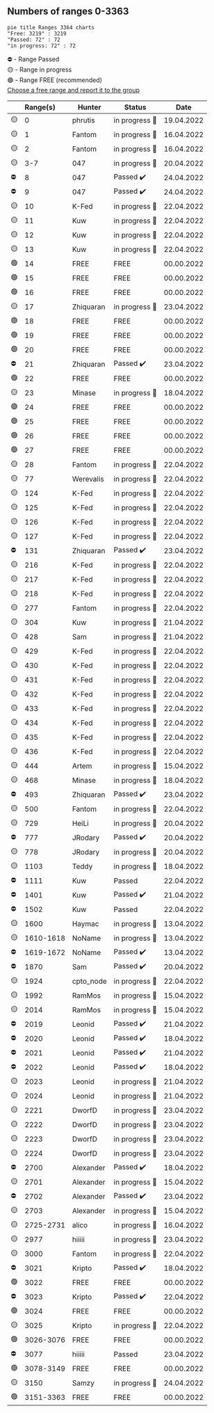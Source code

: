 ## Numbers of ranges 0-3363

```mermaid
pie title Ranges 3364 charts
"Free: 3219" : 3219
"Passed: 72" : 72
"in progress: 72" : 72
``` 
:no_entry: - Range Passed</br>
:yellow_circle: - Range in progress</br>
:green_circle: - Range FREE (recommended)</br>
[Choose a free range and report it to the group](https://t.me/+WFEuFatijpowMjRi)

|          | Range(s)      | Hunter    | Status         | Date        |
|------------|:------------|-----------|----------------|----------------|
| :yellow_circle:| 0          | phrutis   |  in progress :hammer:  |  19.04.2022  |
| :yellow_circle:| 1          | Fantom    |  in progress :hammer:  |  16.04.2022  |
| :yellow_circle:| 2          | Fantom    |  in progress :hammer:  |  16.04.2022  |
| :yellow_circle:| 3-7        | 047       |  in progress :hammer:  |  20.04.2022  |
| :no_entry:     | 8          | 047       |  Passed :heavy_check_mark:  |  24.04.2022  |
| :no_entry:     | 9          | 047       |  Passed :heavy_check_mark:  |  24.04.2022  |
| :yellow_circle:| 10         | K-Fed     |  in progress :hammer:  |  22.04.2022  |
| :yellow_circle:| 11         | Kuw       |  in progress :hammer:  |  22.04.2022  |
| :yellow_circle:| 12         | Kuw       |  in progress :hammer:  |  22.04.2022  |
| :yellow_circle:| 13         | Kuw       |  in progress :hammer:  |  22.04.2022  |
| :green_circle: | 14         | FREE      |  FREE  |  00.00.2022  |
| :green_circle: | 15         | FREE      |  FREE  |  00.00.2022  |
| :green_circle: | 16         | FREE      |  FREE  |  00.00.2022  |
| :yellow_circle:| 17         | Zhiquaran |  in progress :hammer:  |  23.04.2022  |
| :green_circle: | 18         | FREE      |  FREE  |  00.00.2022  |
| :green_circle: | 19         | FREE      |  FREE  |  00.00.2022  |
| :green_circle: | 20         | FREE      |  FREE  |  00.00.2022  |
| :no_entry:     | 21         | Zhiquaran |  Passed :heavy_check_mark:  |  23.04.2022  |
| :green_circle: | 22         | FREE      |  FREE  |  00.00.2022  |
| :yellow_circle:| 23         | Minase    |  in progress :hammer:  |  18.04.2022  |
| :green_circle: | 24         | FREE      |  FREE  |  00.00.2022  |
| :green_circle: | 25         | FREE      |  FREE  |  00.00.2022  |
| :green_circle: | 26         | FREE      |  FREE  |  00.00.2022  |
| :green_circle: | 27         | FREE      |  FREE  |  00.00.2022  |
| :yellow_circle:| 28         | Fantom    |  in progress :hammer:  |  22.04.2022  |
| :yellow_circle:| 77         | Werevalis |  in progress :hammer:  |  22.04.2022  |
| :yellow_circle:| 124        | K-Fed     |  in progress :hammer:  |  22.04.2022  |
| :yellow_circle:| 125        | K-Fed     |  in progress :hammer:  |  22.04.2022  |
| :yellow_circle:| 126        | K-Fed     |  in progress :hammer:  |  22.04.2022  |
| :yellow_circle:| 127        | K-Fed     |  in progress :hammer:  |  22.04.2022  |
| :no_entry:     | 131        | Zhiquaran |  Passed :heavy_check_mark:  |  23.04.2022  |
| :yellow_circle:| 216        | K-Fed     |  in progress :hammer:  |  22.04.2022  |
| :yellow_circle:| 217        | K-Fed     |  in progress :hammer:  |  22.04.2022  |
| :yellow_circle:| 218        | K-Fed     |  in progress :hammer:  |  22.04.2022  |
| :yellow_circle:| 277        | Fantom    |  in progress :hammer:  |  22.04.2022  |
| :yellow_circle:| 304        | Kuw       |  in progress :hammer:  |  21.04.2022  |
| :yellow_circle:| 428        | Sam       |  in progress :hammer:  |  21.04.2022  |
| :yellow_circle:| 429        | K-Fed     |  in progress :hammer:  |  22.04.2022  |
| :yellow_circle:| 430        | K-Fed     |  in progress :hammer:  |  22.04.2022  |
| :yellow_circle:| 431        | K-Fed     |  in progress :hammer:  |  22.04.2022  |
| :yellow_circle:| 432        | K-Fed     |  in progress :hammer:  |  22.04.2022  |
| :yellow_circle:| 433        | K-Fed     |  in progress :hammer:  |  22.04.2022  |
| :yellow_circle:| 434        | K-Fed     |  in progress :hammer:  |  22.04.2022  |
| :yellow_circle:| 435        | K-Fed     |  in progress :hammer:  |  22.04.2022  |
| :yellow_circle:| 436        | K-Fed     |  in progress :hammer:  |  22.04.2022  |
| :yellow_circle:| 444        | Artem     |  in progress :hammer:  |  15.04.2022  |
| :yellow_circle:| 468        | Minase    |  in progress :hammer:  |  18.04.2022  |
| :no_entry:     | 493        | Zhiquaran |  Passed :heavy_check_mark: |  23.04.2022  |
| :yellow_circle:| 500        | Fantom    |  in progress :hammer:  |  22.04.2022  |
| :yellow_circle:| 729        | HeiLi     |  in progress :hammer:  |  20.04.2022  |
| :no_entry:     | 777        | JRodary   |  Passed :heavy_check_mark:  |  20.04.2022  |
| :yellow_circle:| 778        | JRodary   |  in progress :hammer:  |  20.04.2022  |
| :yellow_circle:| 1103       | Teddy     |  in progress :hammer:  |  18.04.2022  |
| :no_entry:     | 1111       | Kuw       |  Passed                |  22.04.2022  |
| :no_entry:     | 1401       | Kuw       |  Passed :heavy_check_mark:  |  21.04.2022  |
| :no_entry:     | 1502       | Kuw       |  Passed                |  22.04.2022  |
| :yellow_circle:| 1600       | Haymac    |  in progress :hammer:  |  13.04.2022  |
| :yellow_circle:| 1610-1618  | NoName    |  in progress :hammer:  |  13.04.2022  |
| :no_entry:     | 1619-1672  | NoName    |  Passed :heavy_check_mark:  |  13.04.2022  |
| :no_entry:     | 1870       | Sam       |  Passed :heavy_check_mark:  |  20.04.2022  |
| :yellow_circle:| 1924       | cpto_node |  in progress :hammer:  |  22.04.2022  |
| :yellow_circle:| 1992       | RamMos    |  in progress :hammer:  |  15.04.2022  |
| :yellow_circle:| 2014       | RamMos    |  in progress :hammer:  |  15.04.2022  |
| :no_entry:     | 2019       | Leonid    |  Passed :heavy_check_mark:  |  21.04.2022  |
| :no_entry:     | 2020       | Leonid    |  Passed :heavy_check_mark:  |  18.04.2022  |
| :no_entry:     | 2021       | Leonid    |  Passed :heavy_check_mark:  |  21.04.2022  |
| :no_entry:     | 2022       | Leonid    |  Passed :heavy_check_mark:  |  18.04.2022  |
| :yellow_circle:| 2023       | Leonid    |  in progress :hammer:  |  21.04.2022  |
| :yellow_circle:| 2024       | Leonid    |  in progress :hammer:  |  21.04.2022  |
| :yellow_circle:| 2221       | DworfD    |  in progress :hammer:  |  23.04.2022  |
| :yellow_circle:| 2222       | DworfD    |  in progress :hammer:  |  23.04.2022  |
| :yellow_circle:| 2223       | DworfD    |  in progress :hammer:  |  23.04.2022  |
| :yellow_circle:| 2224       | DworfD    |  in progress :hammer:  |  23.04.2022  |
| :no_entry:     | 2700       | Alexander |  Passed :heavy_check_mark:  |  18.04.2022  |
| :yellow_circle:| 2701       | Alexander |  in progress :hammer:  |  15.04.2022  |
| :no_entry:     | 2702       | Alexander |  Passed :heavy_check_mark:  |  23.04.2022  |
| :yellow_circle:| 2703       | Alexander |  in progress :hammer:  |  15.04.2022  |
| :yellow_circle:| 2725-2731  | alico     |  in progress :hammer:  |  16.04.2022  |
| :yellow_circle:| 2977       | hiiiii    |  in progress :hammer:  |  23.04.2022  |
| :yellow_circle:| 3000       | Fantom    |  in progress :hammer:  |  22.04.2022  |
| :no_entry:     | 3021       | Kripto    |  Passed :heavy_check_mark:  |  18.04.2022  |
| :green_circle: | 3022       | FREE      |  FREE  |  00.00.2022  |
| :no_entry:     | 3023       | Kripto    |  Passed :heavy_check_mark:  |  22.04.2022  |
| :green_circle: | 3024       | FREE      |  FREE  |  00.00.2022  |
| :yellow_circle:| 3025       | Kripto    |  in progress :hammer:  |  22.04.2022  |
| :green_circle: | 3026-3076  | FREE      |  FREE  |  00.00.2022  |
| :no_entry:     | 3077       | hiiiii    |  Passed                |  23.04.2022  |
| :green_circle: | 3078-3149  | FREE      |  FREE  |  00.00.2022  |
| :yellow_circle:| 3150       | Samzy     |  in progress :hammer:  |  24.04.2022  |
| :green_circle: | 3151-3363  | FREE      |  FREE  |  00.00.2022  |
